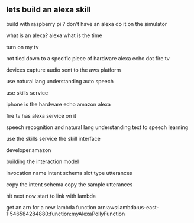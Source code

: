 
lets build an alexa skill 
------------------------------

build with raspberry pi ?
don't have an alexa do it on the simulator 

what is an alexa?
alexa what is the time 

turn on my tv

not tied down to a specific piece of hardware 
alexa echo 
dot 
fire tv 

devices capture audio 
sent to the aws platform 

use natural lang understanding 
auto speech 

use skills service 

iphone is the hardware 
echo amazon alexa 

fire tv has alexa service on it 

speech recognition and natural lang understanding
text to speech learning 

use the skills service 
the skill interface

developer.amazon

building the interaction model

invocation name 
intent schema 
slot type
utterances

copy the intent schema 
copy the sample utterances

hit next now start to link with lambda

get an arn for a new lambda function 
arn:aws:lambda:us-east-1:546584284880:function:myAlexaPollyFunction
